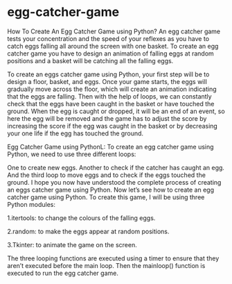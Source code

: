 # egg-catcher-game
How To Create An Egg Catcher Game using Python?
An egg catcher game tests your concentration and the speed of your reflexes as you have to catch eggs falling all around the screen with one basket. To create an egg catcher game you have to design an animation of falling eggs at random positions and a basket will be catching all the falling eggs.

To create an eggs catcher game using Python, your first step will be to design a floor, basket, and eggs. Once your game starts, the eggs will gradually move across the floor, which will create an animation indicating that the eggs are falling. Then with the help of loops, we can constantly check that the eggs have been caught in the basket or have touched the ground. When the egg is caught or dropped, it will be an end of an event, so here the egg will be removed and the game has to adjust the score by increasing the score if the egg was caught in the basket or by decreasing your one life if the egg has touched the ground.

Egg Catcher Game using PythonL:
To create an egg catcher game using Python, we need to use three different loops:

One to create new eggs.
Another to check if the catcher has caught an egg.
And the third loop to move eggs and to check if the eggs touched the ground.
I hope you now have understood the complete process of creating an eggs catcher game using Python. Now let’s see how to create an egg catcher game using Python. To create this game, I will be using three Python modules:

1.itertools: to change the colours of the falling eggs.

2.random: to make the eggs appear at random positions.

3.Tkinter: to animate the game on the screen.

The three looping functions are executed using a timer to ensure that they aren’t executed before the main loop. Then the mainloop() function is executed to run the egg catcher game.
